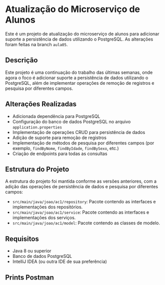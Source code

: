 # Atualização do Microserviço de Alunos

Este é um projeto de atualização do microserviço de alunos para adicionar suporte a persistência de dados utilizando o PostgreSQL. As alterações foram feitas na branch `aula05`.

## Descrição

Este projeto é uma continuação do trabalho das últimas semanas, onde agora o foco é adicionar suporte a persistência de dados utilizando o PostgreSQL, além de implementar operações de remoção de registros e pesquisa por diferentes campos.

## Alterações Realizadas

- Adicionada dependência para PostgreSQL
- Configuração do banco de dados PostgreSQL no arquivo `application.properties`
- Implementação de operações CRUD para persistência de dados
- Adição de suporte para remoção de registros
- Implementação de métodos de pesquisa por diferentes campos (por exemplo, `findByNome`, `findByIdade`, `findBySexo`, etc.)
- Criação de endpoints para todas as consultas

## Estrutura do Projeto

A estrutura do projeto foi mantida conforme as versões anteriores, com a adição das operações de persistência de dados e pesquisa por diferentes campos:

- `src/main/java/joao/ac1/repository`: Pacote contendo as interfaces e implementações dos repositórios.
- `src/main/java/joao/ac1/service`: Pacote contendo as interfaces e implementações dos serviços.
- `src/main/java/joao/ac1/model`: Pacote contendo as classes de modelo.

## Requisitos

- Java 8 ou superior
- Banco de dados PostgreSQL
- IntelliJ IDEA (ou outra IDE de sua preferência)

## Prints Postman
